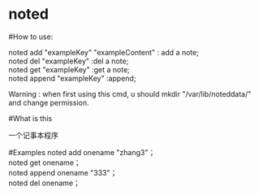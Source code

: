 noted
==== 
#How to use:

noted add "exampleKey" "exampleContent" : add a note;  
noted del "exampleKey" :del a note;  
noted get "exampleKey" :get a note;  
noted append "exampleKey" :append;  
	
Warning : when first using this cmd, u should mkdir "/var/lib/noteddata/" and change permission.  

#What is this

一个记事本程序

#Examples
noted add onename "zhang3"；  
noted get onename；  
noted append onename "333"；  
noted del onename；  

